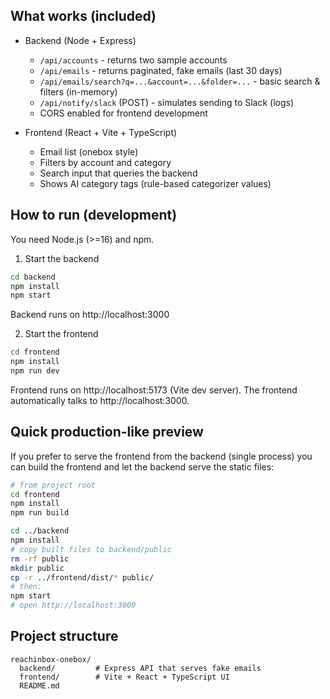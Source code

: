
## What works (included)
- Backend (Node + Express)
  - `/api/accounts` - returns two sample accounts
  - `/api/emails` - returns paginated, fake emails (last 30 days)
  - `/api/emails/search?q=...&account=...&folder=...` - basic search & filters (in-memory)
  - `/api/notify/slack` (POST) - simulates sending to Slack (logs)
  - CORS enabled for frontend development

- Frontend (React + Vite + TypeScript)
  - Email list (onebox style)
  - Filters by account and category
  - Search input that queries the backend
  - Shows AI category tags (rule-based categorizer values)


## How to run (development)
You need Node.js (>=16) and npm.

1. Start the backend
```bash
cd backend
npm install
npm start
```
Backend runs on http://localhost:3000

2. Start the frontend
```bash
cd frontend
npm install
npm run dev
```
Frontend runs on http://localhost:5173 (Vite dev server). The frontend automatically talks to http://localhost:3000.

## Quick production-like preview
If you prefer to serve the frontend from the backend (single process) you can build the frontend and let the backend serve the static files:

```bash
# from project root
cd frontend
npm install
npm run build

cd ../backend
npm install
# copy built files to backend/public
rm -rf public
mkdir public
cp -r ../frontend/dist/* public/
# then:
npm start
# open http://localhost:3000
```

## Project structure
```
reachinbox-onebox/
  backend/         # Express API that serves fake emails
  frontend/        # Vite + React + TypeScript UI
  README.md
```

